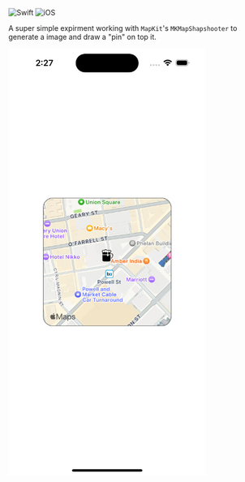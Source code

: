 ![Swift](https://img.shields.io/badge/Swift-4.2-orange) ![iOS](https://img.shields.io/badge/iOS-12.1-orange)

A super simple expirment working with `MapKit`'s `MKMapShapshooter` to generate a image and draw a "pin" on top it.

![](Snapshot/Snapshot.png)
